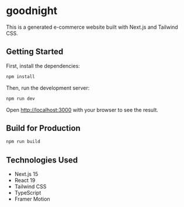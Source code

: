 # goodnight

This is a generated e-commerce website built with Next.js and Tailwind CSS.

## Getting Started

First, install the dependencies:

```bash
npm install
```

Then, run the development server:

```bash
npm run dev
```

Open [http://localhost:3000](http://localhost:3000) with your browser to see the result.

## Build for Production

```bash
npm run build
```

## Technologies Used

- Next.js 15
- React 19
- Tailwind CSS
- TypeScript
- Framer Motion